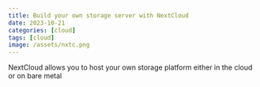 ```yaml
---
title: Build your own storage server with NextCloud
date: 2023-10-21
categories: [cloud]
tags: [cloud]
image: /assets/nxtc.png
---
```


NextCloud allows you to host your own storage platform either in the cloud or on bare metal 

